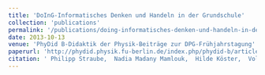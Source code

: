 ```yaml
---
title: 'DoInG-Informatisches Denken und Handeln in der Grundschule'
collection: 'publications'
permalink: '/publications/doing-informatisches-denken-und-handeln-in-der-grundschule'
date: 2013-10-13
venue: 'PhyDid B-Didaktik der Physik-Beiträge zur DPG-Frühjahrstagung'
paperurl: 'http://phydid.physik.fu-berlin.de/index.php/phydid-b/article/view/422'
citation: ' Philipp Straube,  Nadia Madany Mamlouk,  Hilde Köster,  Volkhard Nordmeier,  Claudia Müller-Birn,  Carsten Schulte, "DoInG-Informatisches Denken und Handeln in der Grundschule." PhyDid B-Didaktik der Physik-Beiträge zur DPG-Frühjahrstagung, 2013.'
---
```


